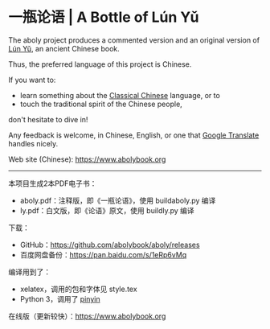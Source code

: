 # 一瓶论语 | A Bottle of Lún Yǔ

The aboly project produces a commented version and an original version of [Lún Yǔ](https://en.wikipedia.org/wiki/Analects), an ancient Chinese book.

Thus, the preferred language of this project is Chinese.

If you want to:

* learn something about the [Classical Chinese](https://en.wikipedia.org/wiki/Classical_Chinese) language, or to
* touch the traditional spirit of the Chinese people,

don't hesitate to dive in!

Any feedback is welcome, in Chinese, English, or one that [Google Translate](https://translate.google.com) handles nicely.

Web site (Chinese): https://www.abolybook.org

------

本项目生成2本PDF电子书：

- aboly.pdf：注释版，即《一瓶论语》，使用 buildaboly.py 编译
- ly.pdf：白文版，即《论语》原文，使用 buildly.py 编译

下载：

- GitHub：https://github.com/abolybook/aboly/releases
- 百度网盘备份：https://pan.baidu.com/s/1eRp6vMq

编译用到了：

- xelatex，调用的包和字体见 style.tex
- Python 3，调用了 [pinyin](https://pypi.python.org/pypi/pinyin/)

在线版（更新较快）：https://www.abolybook.org
